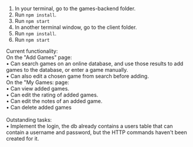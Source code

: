 1. In your terminal, go to the games-backend folder.
2. Run `npm install`.
3. Run `npm start`
4. In another terminal window, go to the client folder.
5. Run `npm install`.
6. Run `npm start`

Current functionality:<br/>
On the "Add Games" page:<br/>
• Can search games on an online database, and use those results to add games to the database, or enter a game manually.<br/>
• Can also edit a chosen game from search before adding.<br/>
On the "My Games: page:<br/>
• Can view added games.<br/>
• Can edit the rating of added games.<br/>
• Can edit the notes of an added game.<br/>
• Can delete added games<br/>
<br/>
Outstanding tasks:<br/>
• Implement the login, the db already contains a users table that can contain a username and password, but the HTTP commands haven't been created for it.